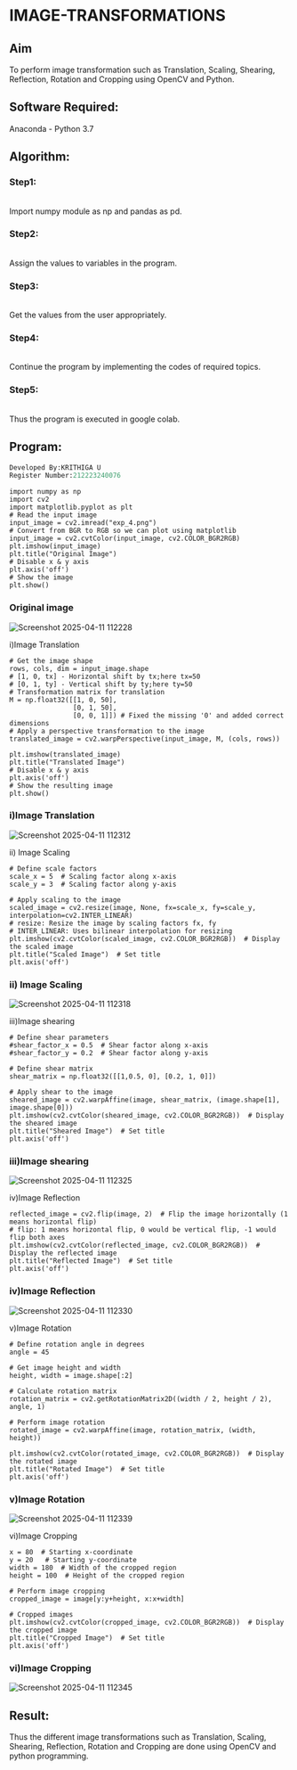 # IMAGE-TRANSFORMATIONS


## Aim
To perform image transformation such as Translation, Scaling, Shearing, Reflection, Rotation and Cropping using OpenCV and Python.

## Software Required:
Anaconda - Python 3.7

## Algorithm:
### Step1:
<br>
Import numpy module as np and pandas as pd.

### Step2:
<br>
Assign the values to variables in the program.

### Step3:
<br>
Get the values from the user appropriately.

### Step4:
<br>
Continue the program by implementing the codes of required topics.

### Step5:
<br>
Thus the program is executed in google colab.


## Program:
```python
Developed By:KRITHIGA U 
Register Number:212223240076
```
```
import numpy as np
import cv2
import matplotlib.pyplot as plt
# Read the input image
input_image = cv2.imread("exp_4.png")
# Convert from BGR to RGB so we can plot using matplotlib
input_image = cv2.cvtColor(input_image, cv2.COLOR_BGR2RGB)
plt.imshow(input_image)
plt.title("Original Image")  
# Disable x & y axis
plt.axis('off')
# Show the image
plt.show()
```
### Original image

![Screenshot 2025-04-11 112228](https://github.com/user-attachments/assets/6c2ea592-2da1-426c-9f96-1082c3b32d5c)

i)Image Translation
```
# Get the image shape
rows, cols, dim = input_image.shape
# [1, 0, tx] - Horizontal shift by tx;here tx=50
# [0, 1, ty] - Vertical shift by ty;here ty=50
# Transformation matrix for translation
M = np.float32([[1, 0, 50],
                [0, 1, 50],
                [0, 0, 1]]) # Fixed the missing '0' and added correct dimensions
# Apply a perspective transformation to the image
translated_image = cv2.warpPerspective(input_image, M, (cols, rows))
```
```
plt.imshow(translated_image)
plt.title("Translated Image")
# Disable x & y axis
plt.axis('off')
# Show the resulting image
plt.show()
```
### i)Image Translation

![Screenshot 2025-04-11 112312](https://github.com/user-attachments/assets/5cee8407-8105-4421-91f6-ba2c03cb6d3f)

ii) Image Scaling
```
# Define scale factors
scale_x = 5  # Scaling factor along x-axis
scale_y = 3  # Scaling factor along y-axis

# Apply scaling to the image
scaled_image = cv2.resize(image, None, fx=scale_x, fy=scale_y, interpolation=cv2.INTER_LINEAR)
# resize: Resize the image by scaling factors fx, fy
# INTER_LINEAR: Uses bilinear interpolation for resizing
plt.imshow(cv2.cvtColor(scaled_image, cv2.COLOR_BGR2RGB))  # Display the scaled image
plt.title("Scaled Image")  # Set title
plt.axis('off')
```
### ii) Image Scaling

![Screenshot 2025-04-11 112318](https://github.com/user-attachments/assets/98e94cdb-8f39-419e-b6f4-8ebd64cd2503)

iii)Image shearing
```
# Define shear parameters
#shear_factor_x = 0.5  # Shear factor along x-axis
#shear_factor_y = 0.2  # Shear factor along y-axis

# Define shear matrix
shear_matrix = np.float32([[1,0.5, 0], [0.2, 1, 0]])

# Apply shear to the image
sheared_image = cv2.warpAffine(image, shear_matrix, (image.shape[1], image.shape[0]))
plt.imshow(cv2.cvtColor(sheared_image, cv2.COLOR_BGR2RGB))  # Display the sheared image
plt.title("Sheared Image")  # Set title
plt.axis('off')
```
### iii)Image shearing

![Screenshot 2025-04-11 112325](https://github.com/user-attachments/assets/c1c41256-ceb8-4718-b67f-962ccea92e40)

iv)Image Reflection
```
reflected_image = cv2.flip(image, 2)  # Flip the image horizontally (1 means horizontal flip)
# flip: 1 means horizontal flip, 0 would be vertical flip, -1 would flip both axes
plt.imshow(cv2.cvtColor(reflected_image, cv2.COLOR_BGR2RGB))  # Display the reflected image
plt.title("Reflected Image")  # Set title
plt.axis('off')
```

### iv)Image Reflection

![Screenshot 2025-04-11 112330](https://github.com/user-attachments/assets/0fbb4f1b-392d-4707-95c3-5ebc73c9223f)

v)Image Rotation
```
# Define rotation angle in degrees
angle = 45

# Get image height and width
height, width = image.shape[:2]

# Calculate rotation matrix
rotation_matrix = cv2.getRotationMatrix2D((width / 2, height / 2), angle, 1)

# Perform image rotation
rotated_image = cv2.warpAffine(image, rotation_matrix, (width, height))
```
```
plt.imshow(cv2.cvtColor(rotated_image, cv2.COLOR_BGR2RGB))  # Display the rotated image
plt.title("Rotated Image")  # Set title
plt.axis('off')
```

### v)Image Rotation

![Screenshot 2025-04-11 112339](https://github.com/user-attachments/assets/71890816-1427-44b8-b6fd-fbb033819342)

vi)Image Cropping
```# Define cropping coordinates (x, y, width, height)
x = 80  # Starting x-coordinate
y = 20   # Starting y-coordinate
width = 180  # Width of the cropped region
height = 100  # Height of the cropped region

# Perform image cropping
cropped_image = image[y:y+height, x:x+width]

# Cropped images
plt.imshow(cv2.cvtColor(cropped_image, cv2.COLOR_BGR2RGB))  # Display the cropped image
plt.title("Cropped Image")  # Set title
plt.axis('off')
```
### vi)Image Cropping

![Screenshot 2025-04-11 112345](https://github.com/user-attachments/assets/57050023-f14c-4590-bcab-4694bd46c0b9)

## Result: 

Thus the different image transformations such as Translation, Scaling, Shearing, Reflection, Rotation and Cropping are done using OpenCV and python programming.
